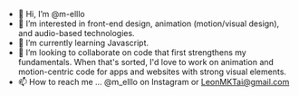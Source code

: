 - 👋 Hi, I’m @m-elllo
- 👀 I’m interested in front-end design, animation (motion/visual design), and audio-based technologies.
- 🌱 I’m currently learning Javascript.
- 💞️ I’m looking to collaborate on code that first strengthens my fundamentals. 
When that's sorted, I'd love to work on animation and motion-centric code for apps and websites with strong visual elements.
- 📫 How to reach me ... @m_elllo on Instagram or LeonMKTai@gmail.com

<!---
m-elllo/m-elllo is a ✨ special ✨ repository because its `README.md` (this file) appears on your GitHub profile.
You can click the Preview link to take a look at your changes.
--->
